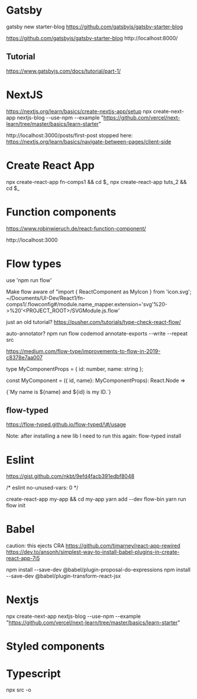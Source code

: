 
# Gatsby
gatsby new starter-blog https://github.com/gatsbyjs/gatsby-starter-blog

https://github.com/gatsbyjs/gatsby-starter-blog
http://localhost:8000/

## Tutorial
https://www.gatsbyjs.com/docs/tutorial/part-1/

# NextJS
https://nextjs.org/learn/basics/create-nextjs-app/setup
npx create-next-app nextjs-blog --use-npm --example "https://github.com/vercel/next-learn/tree/master/basics/learn-starter"

http://localhost:3000/posts/first-post
stopped here:
https://nextjs.org/learn/basics/navigate-between-pages/client-side

# Create React App
npx create-react-app fn-comps1 && cd $_
npx create-react-app tuts_2 && cd $_

# Function components
https://www.robinwieruch.de/react-function-component/

http://localhost:3000


# Flow types
use 'npm run flow'

Make flow aware of "import { ReactComponent as MyIcon } from 'icon.svg';
~/Documents/UI-Dev/React1/fn-comps1/.flowconfig#/module.name_mapper.extension='svg'%20->%20'<PROJECT_ROOT>/SVGModule.js.flow'

just an old tutorial?
https://pusher.com/tutorials/type-check-react-flow/

auto-annotator?
npm run flow codemod annotate-exports --write --repeat src

https://medium.com/flow-type/improvements-to-flow-in-2019-c8378e7aa007

type MyComponentProps = {
  id: number,
  name: string
};

const MyComponent = ({ id, name}: MyComponentProps): React.Node =>
  <div>{`My name is ${name} and ${id} is my ID.`}</div>

## flow-typed

https://flow-typed.github.io/flow-typed/\#/usage

Note: after installing a new lib I need to run this again:
flow-typed install

# Eslint

https://gist.github.com/nkbt/9efd4facb391edbf8048

/* eslint no-unused-vars: 0 */

create-react-app my-app && cd my-app
yarn add --dev flow-bin
yarn run flow init


# Babel

caution: this ejects CRA
https://github.com/timarney/react-app-rewired
https://dev.to/ansonh/simplest-way-to-install-babel-plugins-in-create-react-app-7i5


npm install --save-dev @babel/plugin-proposal-do-expressions
npm install --save-dev @babel/plugin-transform-react-jsx


# Nextjs

npx create-next-app nextjs-blog --use-npm --example "https://github.com/vercel/next-learn/tree/master/basics/learn-starter"


# Styled components

# Typescript

npx src <filename> -o <outfile>





